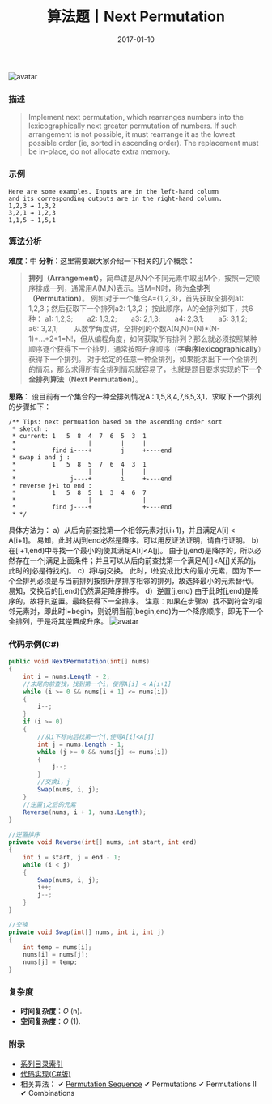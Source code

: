 ﻿---
title: 算法题丨Next Permutation
tags:
  - 算法
  - 编程技巧
  - 数据结构
categories: 计算机基础
date: 2017-01-10
---
![avatar](https://mysite.bj.bcebos.com/images/articles/e46fea39-144a-47f4-abb6-ca7c7324f04d.jpg)

### 描述
>Implement next permutation, which rearranges numbers into the lexicographically next greater permutation of numbers.
If such arrangement is not possible, it must rearrange it as the lowest possible order (ie, sorted in ascending order).
The replacement must be in-place, do not allocate extra memory.

### 示例
```
Here are some examples. Inputs are in the left-hand column 
and its corresponding outputs are in the right-hand column.
1,2,3 → 1,3,2
3,2,1 → 1,2,3
1,1,5 → 1,5,1
```

<!-- more -->

### 算法分析
**难度**：中
**分析**：这里需要跟大家介绍一下相关的几个概念：
>**排列（Arrangement）**，简单讲是从N个不同元素中取出M个，按照一定顺序排成一列，通常用A(M,N)表示。当M=N时，称为**全排列（Permutation）**。
例如对于一个集合A={1,2,3}，首先获取全排列a1: 1,2,3；然后获取下一个排列a2: 1,3,2；
按此顺序，A的全排列如下，共6种：
a1: 1,2,3;　　a2: 1,3,2;　　a3: 2,1,3;　　a4: 2,3,1;　　a5: 3,1,2;　　a6: 3,2,1;　　
从数学角度讲，全排列的个数A(N,N)=(N)\*(N-1)\*...\*2\*1=N!，但从编程角度，如何获取所有排列？那么就必须按照某种顺序逐个获得下一个排列，通常按照升序顺序（**字典序lexicographically**）获得下一个排列。
对于给定的任意一种全排列，如果能求出下一个全排列的情况，那么求得所有全排列情况就容易了，也就是题目要求实现的**下一个全排列算法（Next Permutation）**。

**思路**：
设目前有一个集合的一种全排列情况A : 1,5,8,4,7,6,5,3,1，求取下一个排列的步骤如下：
```
/** Tips: next permuation based on the ascending order sort
 * sketch :
 * current: 1   5  8  4  7  6  5  3  1
 *                    |        |     |
 *          find i----+        j     +----end
 * swap i and j :
 *          1   5  8  5  7  6  4  3  1
 *                    |        |     |
 *               j----+        i     +----end
 * reverse j+1 to end :
 *          1   5  8  5  1  3  4  6  7
 *                    |              |
 *          find j----+              +----end
 * */
```

具体方法为：
a）从后向前查找第一个相邻元素对(i,i+1)，并且满足A[i] < A[i+1]。
易知，此时从j到end必然是降序。可以用反证法证明，请自行证明。
b）在[i+1,end)中寻找一个最小的j使其满足A[i]<A[j]。
由于[j,end)是降序的，所以必然存在一个j满足上面条件；并且可以从后向前查找第一个满足A[i]<A[j]关系的j，此时的j必是待找的j。
c）将i与j交换。
此时，i处变成比i大的最小元素，因为下一个全排列必须是与当前排列按照升序排序相邻的排列，故选择最小的元素替代i。
易知，交换后的[j,end)仍然满足降序排序。
d）逆置[j,end)
由于此时[j,end)是降序的，故将其逆置。最终获得下一全排序。
注意：如果在步骤a）找不到符合的相邻元素对，即此时i=begin，则说明当前[begin,end)为一个降序顺序，即无下一个全排列，于是将其逆置成升序。
![avatar](https://mysite.bj.bcebos.com/images/201803/e7855a48-6c57-482c-80b8-c6e81a49f161.gif)

### 代码示例(C#)
```csharp
public void NextPermutation(int[] nums)
{
    int i = nums.Length - 2;
    //末尾向前查找，找到第一个i，使得A[i] < A[i+1]
    while (i >= 0 && nums[i + 1] <= nums[i])
    {
        i--;
    }
    if (i >= 0)
    {
        //从i下标向后找第一个j,使得A[i]<A[j]
        int j = nums.Length - 1;
        while (j >= 0 && nums[j] <= nums[i])
        {
            j--;
        }
        //交换i，j
        Swap(nums, i, j);
    }
    //逆置j之后的元素
    Reverse(nums, i + 1, nums.Length);
} 
    
//逆置排序
private void Reverse(int[] nums, int start, int end)
{
    int i = start, j = end - 1;
    while (i < j)
    {
        Swap(nums, i, j);
        i++;
        j--;
    }
}

//交换
private void Swap(int[] nums, int i, int j)
{
    int temp = nums[i];
    nums[i] = nums[j];
    nums[j] = temp;
} 
```

### 复杂度
- **时间复杂度**：*O* (n). 
- **空间复杂度**：*O* (1).

### 附录
- [系列目录索引](/posts/algorithm/index/)
- [代码实现(C#版)](https://github.com/lizzie2008/LeetCode.git)
- 相关算法：
✔ [Permutation Sequence](/posts/algorithm/011.Permutation.Sequence/)
✔ Permutations
✔ Permutations II
✔ Combinations